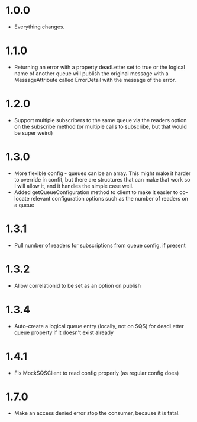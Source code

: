 1.0.0
=====
* Everything changes.

1.1.0
=====
* Returning an error with a property deadLetter set to true or the logical name of another queue will publish the original message with a MessageAttribute called ErrorDetail with the message of the error.

1.2.0
=====
* Support multiple subscribers to the same queue via the readers option on the subscribe method (or multiple calls to subscribe, but that would be super weird)

1.3.0
=====
* More flexible config - queues can be an array. This might make it harder to override in confit, but there are structures that can make that work so I will allow it, and it handles the simple case well.
* Added getQueueConfiguration method to client to make it easier to co-locate relevant configuration options such as the number of readers on a queue

1.3.1
=====
* Pull number of readers for subscriptions from queue config, if present

1.3.2
=====
* Allow correlationid to be set as an option on publish

1.3.4
=====
* Auto-create a logical queue entry (locally, not on SQS) for deadLetter queue property if it doesn't exist already

1.4.1
=====
* Fix MockSQSClient to read config properly (as regular config does)

1.7.0
====
* Make an access denied error stop the consumer, because it is fatal.
